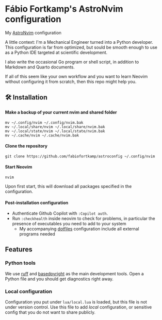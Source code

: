 # Fábio Fortkamp's AstroNvim configuration

My [AstroNvim](https://astronvim.com/) configuration

A little context: I'm a Mechanical Engineer turned into a Python developer. This configuration is far from optimized,
but sould be smooth enough to use as a Python IDE targeted at scientific development. 

I also write the occasional Go program or shell script, in addition to Markdown and Quarto documents. 

If all of this seem like your own workflow and you want to learn Neovim without configuring it from scratch,
then this repo might help you.

## 🛠️ Installation

#### Make a backup of your current nvim and shared folder

```shell
mv ~/.config/nvim ~/.config/nvim.bak
mv ~/.local/share/nvim ~/.local/share/nvim.bak
mv ~/.local/state/nvim ~/.local/state/nvim.bak
mv ~/.cache/nvim ~/.cache/nvim.bak
```


#### Clone the repository

```shell
git clone https://github.com/fabiofortkamp/astroconfig ~/.config/nvim
```

#### Start Neovim

```shell
nvim
```

Upon first start, this will download all packages specified in the configuration.
#### Post-installation configuration

- Authenticate Github Copilot with `:Copilot auth`.
- Run `:checkhealth` inside neovim to check for problems, in particular the presence of executables you need to add to your system
  - My accompanying [dotfiles](https://github.com/fabiofortkamp/dotfiles) configuration include all external programs needed


## Features

### Python tools
We use [ruff](https://docs.astral.sh/ruff/) and [basedpyright](https://github.com/DetachHead/basedpyright) as the main development tools.
Open a Python file and you should get diagnostics right away.
### Local configuration
Configuration you put under `lua/local.lua` is loaded, but this file is not under version control. Use this file to
add *local* configuration, or sensitive config that you do not want to share publicly.
